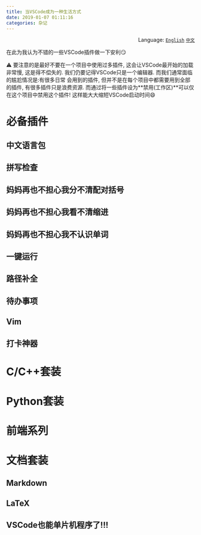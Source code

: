 ```yaml
---
title: 当VSCode成为一种生活方式
date: 2019-01-07 01:11:16
categories: 杂记
---
```


<div align='right'>Language:
<a href='{{ location.host }}/When-VSCode-Becomes-A-Lifestyle'><code>English</code></a>
<a href='{{ location.host }}/zh-CN/当VSCode成为一种生活方式'><code>中文</code></a>
</div>

<!-- TODO -->
在此为我认为不错的一些VSCode插件做一下安利:smirk:

<!-- More -->

:warning: 要注意的是最好不要在一个项目中使用过多插件, 这会让VSCode最开始的加载非常慢,
这是得不偿失的. 我们仍要记得VSCode只是一个编辑器. 而我们通常面临的尴尬情况是:有很多日常
会用到的插件, 但并不是在每个项目中都需要用到全部的插件, 有很多插件只是浪费资源.
而通过将一些插件设为**禁用(工作区)**可以仅在这个项目中禁用这个插件! 这样能大大缩短VSCode启动时间:smile:

# 必备插件

## 中文语言包

## 拼写检查

## 妈妈再也不担心我分不清配对括号

## 妈妈再也不担心我看不清缩进

## 妈妈再也不担心我不认识单词

## 一键运行

## 路径补全

## 待办事项

## Vim

## 打卡神器

# C/C++套装

# Python套装

# 前端系列

# 文档套装

## Markdown

## LaTeX

## VSCode也能单片机程序了!!!
